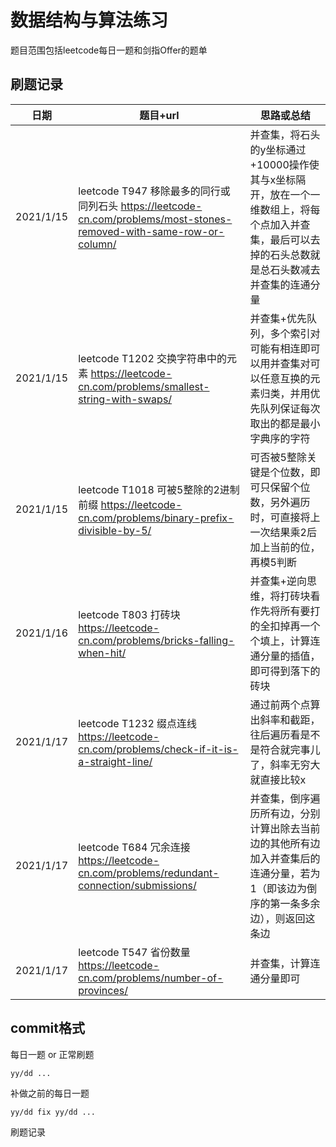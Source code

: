 # 数据结构与算法练习

题目范围包括leetcode每日一题和剑指Offer的题单

## 刷题记录

| 日期      | 题目+url                                                     | 思路或总结                                                   |
| --------- | ------------------------------------------------------------ | ------------------------------------------------------------ |
| 2021/1/15 | leetcode T947 移除最多的同行或同列石头 https://leetcode-cn.com/problems/most-stones-removed-with-same-row-or-column/ | 并查集，将石头的y坐标通过+10000操作使其与x坐标隔开，放在一个一维数组上，将每个点加入并查集，最后可以去掉的石头总数就是总石头数减去并查集的连通分量 |
| 2021/1/15 | leetcode T1202 交换字符串中的元素 https://leetcode-cn.com/problems/smallest-string-with-swaps/ | 并查集+优先队列，多个索引对可能有相连即可以用并查集对可以任意互换的元素归类，并用优先队列保证每次取出的都是最小字典序的字符 |
| 2021/1/15 | leetcode T1018 可被5整除的2进制前缀 https://leetcode-cn.com/problems/binary-prefix-divisible-by-5/ | 可否被5整除关键是个位数，即可只保留个位数，另外遍历时，可直接将上一次结果乘2后加上当前的位，再模5判断 |
| 2021/1/16 | leetcode T803 打砖块 https://leetcode-cn.com/problems/bricks-falling-when-hit/ | 并查集+逆向思维，将打砖块看作先将所有要打的全扣掉再一个个填上，计算连通分量的插值，即可得到落下的砖块 |
| 2021/1/17 | leetcode T1232 缀点连线 https://leetcode-cn.com/problems/check-if-it-is-a-straight-line/ | 通过前两个点算出斜率和截距，往后遍历看是不是符合就完事儿了，斜率无穷大就直接比较x |
| 2021/1/17 | leetcode T684 冗余连接 https://leetcode-cn.com/problems/redundant-connection/submissions/ | 并查集，倒序遍历所有边，分别计算出除去当前边的其他所有边加入并查集后的连通分量，若为1（即该边为倒序的第一条多余边），则返回这条边 |
| 2021/1/17 | leetcode T547 省份数量 https://leetcode-cn.com/problems/number-of-provinces/ | 并查集，计算连通分量即可                                     |

## commit格式

每日一题 or 正常刷题

```text
yy/dd ...
```

补做之前的每日一题

```text
yy/dd fix yy/dd ...
```

刷题记录